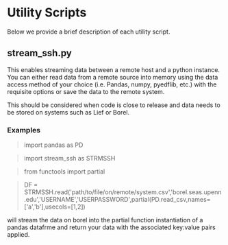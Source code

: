 # Utility Scripts

Below we provide a brief description of each utility script.

## stream_ssh.py
This enables streaming data between a remote host and a python instance. You can either read data from a remote source into memory using the data access method of your choice (i.e. Pandas, numpy, pyedflib, etc.) with the requisite options or save the data to the 
remote system.

This should be considered when code is close to release and data needs to be stored on systems such as Lief or Borel.

### Examples
> import pandas as PD

> import stream_ssh as STRMSSH

> from functools import partial

> DF = STRMSSH.read('path/to/file/on/remote/system.csv','borel.seas.upenn.edu','USERNAME','USERPASSWORD',partial(PD.read_csv,names=['a','b'],usecols=[1,2])

will stream the data on borel into the partial function instantiation of a pandas datafrme and return your data with the associated key:value pairs applied.
